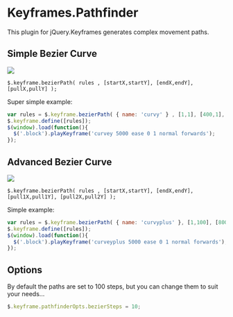 Keyframes.Pathfinder
====================

This plugin for jQuery.Keyframes generates complex movement paths.

## Simple Bezier Curve
![](http://i.imgur.com/8rwTSrv.png)

```$.keyframe.bezierPath( rules , [startX,startY], [endX,endY], [pullX,pullY] );```

Super simple example:
```javascript
var rules = $.keyframe.bezierPath( { name: 'curvy' } , [1,1], [400,1], [200,300] );
$.keyframe.define([rules]);
$(window).load(function(){
  $('.block').playKeyframe('curvey 5000 ease 0 1 normal forwards');
});
```

## Advanced Bezier Curve

![](http://i.imgur.com/QJ8ewHu.png)

```$.keyframe.bezierPath( rules , [startX,startY], [endX,endY], [pull1X,pull1Y], [pull2X,pull2Y] );```

Simple example:
```javascript
var rules = $.keyframe.bezierPath( { name: 'curvyplus' }, [1,100], [800,100], [400,-100], [50, 600]);
$.keyframe.define([rules]);
$(window).load(function(){
  $('.block').playKeyframe('curveyplus 5000 ease 0 1 normal forwards');
});
```

## Options

By default the paths are set to 100 steps, but you can change them to suit your needs...
```javascript
$.keyframe.pathfinderOpts.bezierSteps = 10;
```
